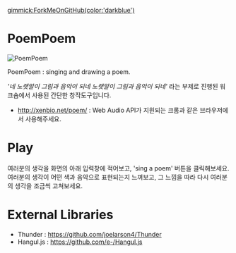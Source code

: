 [gimmick:ForkMeOnGitHub(color:'darkblue')](http://www.github.com/picxenk/PoemPoem)

# PoemPoem
![](http://xenbio.net/images/poempoem_top.png 'PoemPoem')

PoemPoem : singing and drawing a poem. 

*'네 노랫말이 그림과 음악이 되네 노랫말이 그림과 음악이 되네'* 라는 부제로 진행된 워크숍에서 사용된 간단한 창작도구입니다.

 - http://xenbio.net/poem/ : Web Audio API가 지원되는 크롬과 같은 브라우저에서 사용해주세요.

# Play
여러분의 생각을 화면의 아래 입력창에 적어보고, 'sing a poem' 버튼을 클릭해보세요. 여러분의 생각이 어떤 색과 음악으로 표현되는지 느껴보고, 그 느낌을 따라 다시 여러분의 생각을 조금씩 고쳐보세요. 

# External Libraries
 - Thunder : https://github.com/joelarson4/Thunder
 - Hangul.js : https://github.com/e-/Hangul.js
